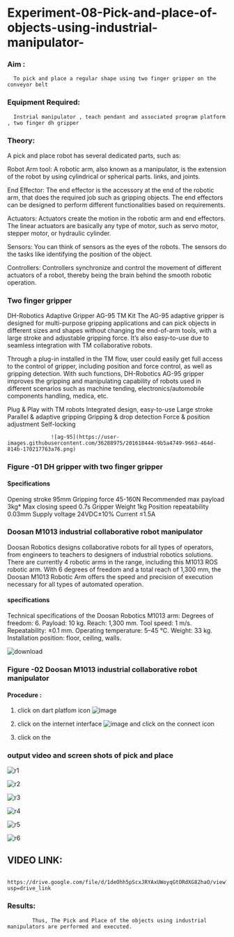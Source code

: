 # Experiment-08-Pick-and-place-of-objects-using-industrial-manipulator-

### Aim :
      To pick and place a regular shape using two finger gripper on the conveyor belt 
### Equipment Required: 
      Instrial manipulator , teach pendant and associated program platform , two finger dh gripper 
      
### Theory: 

A pick and place robot has several dedicated parts, such as:

Robot Arm tool: A robotic arm, also known as a manipulator, is the extension of the robot by using cylindrical or spherical parts. links, and joints.

End Effector: The end effector is the accessory at the end of the robotic arm, that does the required job such as gripping objects. The end effectors can be designed to perform different functionalities based on requirements.

Actuators: Actuators create the motion in the robotic arm and end effectors. The linear actuators are basically any type of motor, such as servo motor, stepper motor, or hydraulic cylinder.

Sensors: You can think of sensors as the eyes of the robots. The sensors do the tasks like identifying the position of the object.

Controllers: Controllers synchronize and control the movement of different actuators of a robot, thereby being the brain behind the smooth robotic operation.


### Two finger gripper 

DH-Robotics
Adaptive Gripper AG-95 TM Kit
The AG-95 adaptive gripper is designed for multi-purpose gripping applications and can pick objects in different sizes and shapes without changing the end-of-arm tools, with a large stroke and adjustable gripping force. It’s also easy-to-use due to seamless integration with TM collaborative robots.

Through a plug-in installed in the TM flow, user could easily get full access to the control of gripper, including position and force control, as well as gripping detection. With such functions, DH-Robotics AG-95 gripper improves the gripping and manipulating capability of robots used in different scenarios such as machine tending, electronics/automobile components handling, medica, etc.

Plug & Play with TM robots
Integrated design, easy-to-use
Large stroke
Parallel & adaptive gripping
Gripping & drop detection
Force & position adjustment
Self-locking

                  ![ag-95](https://user-images.githubusercontent.com/36288975/201618444-9b5a4749-9663-464d-814b-170217763a76.png)
### Figure -01 DH gripper with two finger gripper 

#### Specifications

Opening stroke	95mm
Gripping force 	45-160N
Recommended max payload	3kg*
Max closing speed	0.7s
Gripper Weight	1kg
Position repeatability	0.03mm
Supply voltage	24VDC±10%
Current	≤1.5A



### Doosan M1013 industrial collaborative robot manipulator 
Doosan Robotics designs collaborative robots for all types of operators, from engineers to teachers to designers of industrial robotics solutions. There are currently 4 robotic arms in the range, including this M1013 ROS robotic arm. With 6 degrees of freedom and a total reach of 1,300 mm, the Doosan M1013 Robotic Arm offers the speed and precision of execution necessary for all types of automated operation.

#### specifications 
Technical specifications of the Doosan Robotics M1013 arm:
Degrees of freedom: 6.
Payload: 10 kg.
Reach: 1,300 mm.
Tool speed: 1 m/s.
Repeatability: ±0.1 mm.
Operating temperature: 5–45 °C.
Weight: 33 kg.
Installation position: floor, ceiling, walls.



![download](https://user-images.githubusercontent.com/36288975/201624230-89cc83ff-cecd-49ea-84c6-c67066e9d157.jpg)

### Figure -02 Doosan M1013 industrial collaborative robot manipulator 

#### Procedure : 

1. click on dart platfom icon ![image](https://user-images.githubusercontent.com/36288975/201621038-f1248586-5c20-40fd-8a74-68c7d8b44939.png)
2. click on the internet interface 
![image](https://user-images.githubusercontent.com/36288975/201621235-3b8b46a9-3c19-4207-9ea2-6a7954eb6135.png)
and click on the connect icon 

3. click on the 


















### output video and screen shots of pick and place 


![r1](https://github.com/AlluguriSrikrishnateja/Experiment-08-Pick-and-place-of-objects-using-industrial-manipulator-/assets/118343892/7c9638af-7af1-49af-9994-0bbd6926601d)


![r2](https://github.com/AlluguriSrikrishnateja/Experiment-08-Pick-and-place-of-objects-using-industrial-manipulator-/assets/118343892/44178f50-be54-495d-b06e-3b230508771a)


![r3](https://github.com/AlluguriSrikrishnateja/Experiment-08-Pick-and-place-of-objects-using-industrial-manipulator-/assets/118343892/a8c78a2d-46b7-4a26-8b85-8d320ee6f3b7)


![r4](https://github.com/AlluguriSrikrishnateja/Experiment-08-Pick-and-place-of-objects-using-industrial-manipulator-/assets/118343892/02d7f479-c009-4e91-8133-931541121103)


![r5](https://github.com/AlluguriSrikrishnateja/Experiment-08-Pick-and-place-of-objects-using-industrial-manipulator-/assets/118343892/4d226164-ed85-43f9-98de-cb4f51530a9f)

![r6](https://github.com/AlluguriSrikrishnateja/Experiment-08-Pick-and-place-of-objects-using-industrial-manipulator-/assets/118343892/90852e12-39d8-413c-b36b-18cc671d54bd)



## VIDEO LINK:

            
              https://drive.google.com/file/d/1deOhh5pScxJRYAxUWoyqGtORdXG82haO/view?usp=drive_link
            


### Results: 
            Thus, The Pick and Place of the objects using industrial manipulators are performed and executed.






